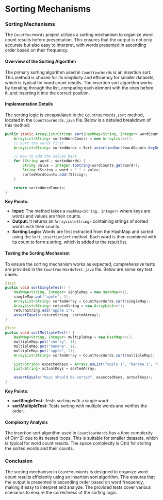 # Sorting Mechanisms

### Sorting Mechanisms

The `CountYourWords` project utilizes a sorting mechanism to organize word count results before presentation. This ensures that the output is not only accurate but also easy to interpret, with words presented in ascending order based on their frequency.

#### Overview of the Sorting Algorithm

The primary sorting algorithm used in `CountYourWords` is an insertion sort. This method is chosen for its simplicity and efficiency for smaller datasets, which is typical for word count results. The insertion sort algorithm works by iterating through the list, comparing each element with the ones before it, and inserting it into the correct position.

#### Implementation Details

The sorting logic is encapsulated in the `CountYourWords.sort` method, located in the `CountYourWords.java` file. Below is a detailed breakdown of this method:

```java
public static ArrayList<String> sort(HashMap<String, Integer> wordCounts) {
    ArrayList<String> sortedWordCounts = new ArrayList<>();
    // Sort the words first
    ArrayList<String> sortedWords = Sort.insertionSort(wordCounts.keySet().toArray(new String[0]));

    // Now to add the values back
    for (String word : sortedWords) {
        String value = Integer.toString(wordCounts.get(word));
        String fString = word + " " + value;
        sortedWordCounts.add(fString);
    }

    return sortedWordCounts;
}
```

**Key Points:**
- **Input:** The method takes a `HashMap<String, Integer>` where keys are words and values are their counts.
- **Output:** It returns an `ArrayList<String>` containing strings of sorted words with their counts.
- **Sorting Logic:** Words are first extracted from the HashMap and sorted using the `Sort.insertionSort` method. Each word is then combined with its count to form a string, which is added to the result list.

#### Testing the Sorting Mechanism

To ensure the sorting mechanism works as expected, comprehensive tests are provided in the `CountYourWordsTest.java` file. Below are some key test cases:

```java
@Test
public void sortSingleTest() {
    HashMap<String, Integer> singleMap = new HashMap<>();
    singleMap.put("apple", 1);
    ArrayList<String> sortedArray = CountYourWords.sort(singleMap);
    ArrayList<String> returnString = new ArrayList<>();
    returnString.add("apple 1");
    assertEquals(returnString, sortedArray);
}

@Test
public void sortMultipleTest() {
    HashMap<String, Integer> multipleMap = new HashMap<>();
    multipleMap.put("cherry", 1);
    multipleMap.put("banana", 1);
    multipleMap.put("apple", 1);
    ArrayList<String> sortedArray = CountYourWords.sort(multipleMap);

    List<String> expectedKeys = Arrays.asList("apple 1", "banana 1", "cherry 1");
    List<String> actualKeys = sortedArray;

    assertEquals("Keys should be sorted", expectedKeys, actualKeys);
}
```

**Key Points:**
- **sortSingleTest:** Tests sorting with a single word.
- **sortMultipleTest:** Tests sorting with multiple words and verifies the order.

#### Complexity Analysis

The insertion sort algorithm used in `CountYourWords` has a time complexity of O(n^2) due to its nested loops. This is suitable for smaller datasets, which is typical for word count results. The space complexity is O(n) for storing the sorted words and their counts.

### Conclusion

The sorting mechanism in `CountYourWords` is designed to organize word count results efficiently using an insertion sort algorithm. This ensures that the output is presented in ascending order based on word frequency, making it easy to interpret and analyze. The provided tests cover various scenarios to ensure the correctness of the sorting logic.